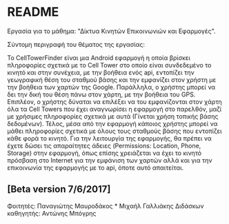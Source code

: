 # README #

Εργασία για το μάθημα: "Δίκτυα Κινητών Επικοινωνιών και Εφαρμογές".

Σύντομη περιγραφή του θέματος της εργασίας:

Το CellTowerFinder είναι μια Android εφαρμογή η οποία βρίσκει πληροφορίες σχετικά με το Cell Tower στο οποίο είναι συνδεδεμένο το κινητό και στην συνέχεια, με την βοήθεια ενός api, εντοπίζει την γεωγραφική θέση του σταθμού βάσης και την εμφανίζει στον χρήστη με την βοήθεια των χαρτών της Google. Παράλληλα, ο χρήστης μπορεί να δει την δική του θέση πάνω στον χάρτη, με την βοήθεια του GPS. Επιπλέον, ο χρήστης δύναται να επιλέξει να του εμφανίζονται στον χάρτη όλα τα Cell Towers που έχει αναγνωρίσει η εφαρμογή στο παρελθόν, μαζί με χρήσιμες πληροφορίες σχετικά με αυτά (Γίνεται χρήση τοπικής βάσης δεδομένων). Τέλος, μέσα από την εφαρμογή κάποιος χρήστης μπορεί να μάθει πληροφορίες σχετικά με όλους τους σταθμούς βάσης που εντοπίζει κάθε φορά το κινητό.
Για την λειτουργία της εφαρμογής, θα πρέπει να έχετε δώσει τις απαραίτητες άδειες (Permissions: Location, Phone, Storage) στην εφαρμογή, όπως επίσης χρειάζεται να έχει το κινητό πρόσβαση στο Internet για την εμφάνιση των χαρτών αλλά και για την επικοινωνία της εφαρμογής με το api, όποτε αυτό απαιτείται.

[Beta version 7/6/2017] 
------------------------
Φοιτητές: Παναγιώτης Μαυροδάκος * Μιχαήλ Γαλλιάκης 
Διδάσκων καθηγητής: Αντώνης Μπόγρης